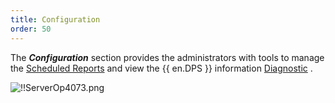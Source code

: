 ```yaml
---
title: Configuration
order: 50
---
```

The ***Configuration*** section provides the administrators with tools to manage the [Scheduled Reports](/server/web-interface/reports/configuration/scheduled-reports/) and view the {{ en.DPS }} information [Diagnostic](/server/web-interface/reports/configuration/diagnostic/) .  

![!!ServerOp4073.png](/img/en/server/ServerOp4073.png) 
